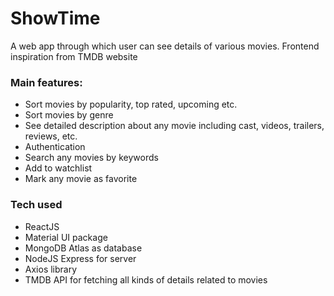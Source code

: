 # ShowTime
 A web app through which user can see details of various movies. Frontend inspiration from TMDB website

### Main features:
- Sort movies by popularity, top rated, upcoming etc.
- Sort movies by genre
- See detailed description about any movie including cast, videos, trailers, reviews, etc.
- Authentication
- Search any movies by keywords
- Add to watchlist
- Mark any movie as favorite

### Tech used
- ReactJS
- Material UI package
- MongoDB Atlas as database
- NodeJS Express for server
- Axios library
- TMDB API for fetching all kinds of details related to movies
